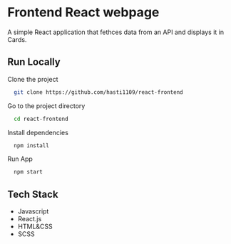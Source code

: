 
# Frontend React webpage

A simple React application that fethces data from an API and displays it in Cards.


## Run Locally

Clone the project

```bash
  git clone https://github.com/hasti1109/react-frontend
```

Go to the project directory

```bash
  cd react-frontend
```

Install dependencies

```bash
  npm install
```

Run App

```bash
  npm start
```


## Tech Stack

- Javascript
- React.js
- HTML&CSS 
- SCSS



